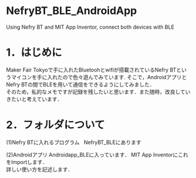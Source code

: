 # NefryBT_BLE_AndroidApp
Using Nefry BT and MIT App Inventor, connect both devices with BLE

# 1．はじめに
 Maker Fair Tokyoで手に入れたBluetoohとwifiが搭載されているNefry BTというマイコンを手に入れたので色々遊んでみています.
 そこで，AndroidアプリとNefry BTの間でBLEを用いて通信をできるようにしてみました．  
 そのため，私的なメモですが記録を残したいと思います．また随時，改良していきたいと考えています．  
 
# 2．フォルダについて
(1)Nefry BTに入れるプログラム  
NefryBT_BLEにあります

(2)Androidアプリ
Androidapp_BLEに入っています．
MIT App InventorにこれをImportします．  
詳しい使い方を記述します．  

